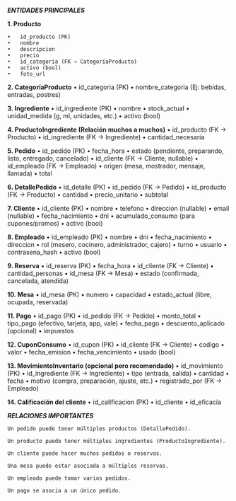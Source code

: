 ***ENTIDADES PRINCIPALES***

**1. Producto**

    •   id_producto (PK)
    •   nombre
    •	descripcion
    •	precio
    •	id_categoria (FK → CategoríaProducto)
    •	activo (bool)
    •	foto_url

**2. CategoríaProducto**
    •	id_categoria (PK)
    •	nombre_categoria (Ej: bebidas, entradas, postres)

**3. Ingrediente**
    •	id_ingrediente (PK)
    •	nombre
    •	stock_actual
    •	unidad_medida (g, ml, unidades, etc.)
    •	activo (bool)

**4. ProductoIngrediente (Relación muchos a muchos)**
    •	id_producto (FK → Producto)
    •	id_ingrediente (FK → Ingrediente)
    •	cantidad_necesaria

**5. Pedido**
    •	id_pedido (PK)
    •	fecha_hora
    •	estado (pendiente, preparando, listo, entregado, cancelado)
    •	id_cliente (FK → Cliente, nullable)
    •	id_empleado (FK → Empleado)
    •	origen (mesa, mostrador, mensaje, llamada)
    •	total

**6. DetallePedido**
    •	id_detalle (PK)
    •	id_pedido (FK → Pedido)
    •	id_producto (FK → Producto)
    •	cantidad
    •	precio_unitario
    •	subtotal

**7. Cliente**
    •	id_cliente (PK)
    •	nombre
    •	telefono
    •	direccion (nullable)
    •	email (nullable)
    •	fecha_nacimiento
    •	dni
    •	acumulado_consumo (para cupones/promos)
    •	activo (bool)

**8. Empleado**
    •	id_empleado (PK)
    •	nombre
    •	dni
    •	fecha_nacimiento
    •	direccion
    •	rol (mesero, cocinero, administrador, cajero)
    •	turno
    •	usuario
    •	contrasena_hash
    •	activo (bool)

**9. Reserva**
    •	id_reserva (PK)
    •	fecha_hora
    •	id_cliente (FK → Cliente)
    •	cantidad_personas
    •	id_mesa (FK → Mesa)
    •	estado (confirmada, cancelada, atendida)

**10. Mesa**
    •	id_mesa (PK)
    •	numero
    •	capacidad
    •	estado_actual (libre, ocupada, reservada)

**11. Pago**
    •	id_pago (PK)
    •	id_pedido (FK → Pedido)
    •	monto_total
    •	tipo_pago (efectivo, tarjeta, app, vale)
    •	fecha_pago
    •	descuento_aplicado (opcional)
    •	impuestos

**12. CuponConsumo**
    •	id_cupon (PK)
    •	id_cliente (FK → Cliente)
    •	codigo
    •	valor
    •	fecha_emision
    •	fecha_vencimiento
    •	usado (bool)

**13. MovimientoInventario (opcional pero recomendado)**
    •	id_movimiento (PK)
    •	id_ingrediente (FK → Ingrediente)
    •	tipo (entrada, salida)
    •	cantidad
    •	fecha
    •	motivo (compra, preparación, ajuste, etc.)
    •	registrado_por (FK → Empleado)

**14. Calificación del cliente**
    •	id_calificacion (PK)
    •	id_cliente
    •	id_eficacia

***RELACIONES IMPORTANTES***
    
    Un pedido puede tener múltiples productos (DetallePedido).

    Un producto puede tener múltiples ingredientes (ProductoIngrediente).

    Un cliente puede hacer muchos pedidos o reservas.

    Una mesa puede estar asociada a múltiples reservas.

    Un empleado puede tomar varios pedidos.

    Un pago se asocia a un único pedido.
